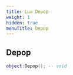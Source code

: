 ```yaml
---
title: Lua Depop
weight: 1
hidden: true
menuTitle: Depop
---
```

## Depop
```lua
object:Depop(); -- void
```